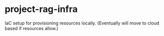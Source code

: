 # project-rag-infra
IaC setup for provisioning resources locally. (Eventually will move to cloud based if resources allow.)
